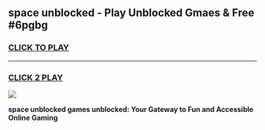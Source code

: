 
## space unblocked - Play Unblocked Gmaes & Free #6pgbg
<h3>
<a href="https://news.freeplayer.one?title=space_unblocked&ref=03M">CLICK TO PLAY</a></h3>
<hr>

<h3>
<a href="https://news.freeplayer.one?title=space_unblocked&ref=03M">CLICK 2 PLAY</a>
  
</h3>

<a href="https://news.freeplayer.one?title=space_unblocked&ref=03M"><img src="https://clearcache.store/games.png"></a>


**space unblocked games unblocked: Your Gateway to Fun and Accessible Online Gaming**
